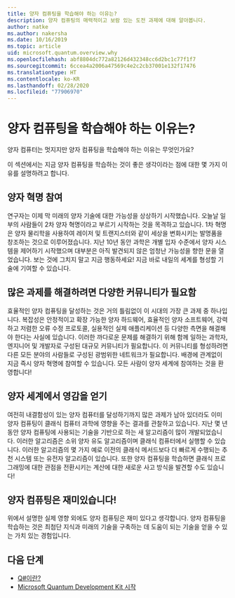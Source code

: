 ```yaml
---
title: 양자 컴퓨팅을 학습해야 하는 이유는?
description: 양자 컴퓨팅의 매력적이고 보람 있는 도전 과제에 대해 알아봅니다.
author: natke
ms.author: nakersha
ms.date: 10/16/2019
ms.topic: article
uid: microsoft.quantum.overview.why
ms.openlocfilehash: abf8804dc772a82126d432348cc6d2bc1c77f1f7
ms.sourcegitcommit: 6ccea4a2006a47569c4e2c2cb37001e132f17476
ms.translationtype: HT
ms.contentlocale: ko-KR
ms.lasthandoff: 02/28/2020
ms.locfileid: "77906970"
---
```

# <a name="why-learn-quantum-computing"></a>양자 컴퓨팅을 학습해야 하는 이유는?

양자 컴퓨터는 멋지지만 양자 컴퓨팅을 학습해야 하는 이유는 무엇인가요?

이 섹션에서는 지금 양자 컴퓨팅을 학습하는 것이 좋은 생각이라는 점에 대한 몇 가지 이유를 설명하려고 합니다.

## <a name="join-the-quantum-revolution"></a>양자 혁명 참여

연구자는 이제 막 미래의 양자 기술에 대한 가능성을 상상하기 시작했습니다. 오늘날 일부의 사람들이 2차 양자 혁명이라고 부르기 시작하는 것을 목격하고 있습니다. 1차 혁명은 양자 물리학을 사용하여 레이저 및 트랜지스터와 같이 세상을 변화시키는 발명품을 창조하는 것으로 이루어졌습니다. 지난 10년 동안 과학은 개별 입자 수준에서 양자 시스템을 제어하기 시작했으며 대부분은 아직 발견되지 않은 엄청난 가능성을 향한 문을 열었습니다. 보는 것에 그치지 말고 지금 행동하세요! 지금 바로 내일의 세계를 형성할 기술에 기여할 수 있습니다.

## <a name="solving-great-challenges-requires-diverse-communities"></a>많은 과제를 해결하려면 다양한 커뮤니티가 필요함

효율적인 양자 컴퓨팅을 달성하는 것은 거의 틀림없이 이 시대의 가장 큰 과제 중 하나입니다. 복잡성은 안정적이고 확장 가능한 양자 하드웨어, 효율적인 양자 소프트웨어, 강력하고 저렴한 오류 수정 프로토콜, 실용적인 실제 애플리케이션 등 다양한 측면을 해결해야 한다는 사실에 있습니다. 이러한 까다로운 문제를 해결하기 위해 함께 일하는 과학자, 엔지니어 및 개발자로 구성된 대규모 커뮤니티가 필요합니다. 이 커뮤니티를 형성하려면 다른 모든 분야의 사람들로 구성된 광범위한 네트워크가 필요합니다. 배경에 관계없이 지금 즉시 양자 혁명에 참여할 수 있습니다. 모든 사람이 양자 세계에 참여하는 것을 환영합니다!

## <a name="get-inspired-by-the-quantum-world"></a>양자 세계에서 영감을 얻기

여전히 내결함성이 있는 양자 컴퓨터를 달성하기까지 많은 과제가 남아 있더라도 이미 양자 컴퓨팅이 클래식 컴퓨터 과학에 영향을 주는 결과를 관찰하고 있습니다. 지난 몇 년 동안 양자 컴퓨팅에 사용되는 기술을 기반으로 하는 새 알고리즘이 많이 개발되었습니다. 이러한 알고리즘은 소위 양자 유도 알고리즘이며 클래식 컴퓨터에서 실행할 수 있습니다. 이러한 알고리즘의 몇 가지 예로 이전의 클래식 메서드보다 더 빠르게 수행되는 추천 시스템 또는 유전자 알고리즘이 있습니다. 또한 양자 컴퓨팅을 학습하면 클래식 프로그래밍에 대한 관점을 전환시키는 계산에 대한 새로운 사고 방식을 발견할 수도 있습니다!

## <a name="quantum-computing-is-fun"></a>양자 컴퓨팅은 재미있습니다!

위에서 설명한 실제 영향 외에도 양자 컴퓨팅은 재미 있다고 생각합니다. 양자 컴퓨팅을 학습하는 것은 최첨단 지식과 미래의 기술을 구축하는 데 도움이 되는 기술을 얻을 수 있는 가치 있는 경험입니다.

## <a name="next-steps"></a>다음 단계

* [Q#이란?](xref:microsoft.quantum.overview.qsharp)
* [Microsoft Quantum Development Kit 시작](xref:microsoft.quantum.welcome)
